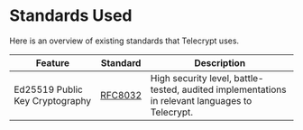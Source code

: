 # Standards Used

Here is an overview of existing standards that Telecrypt uses.

| Feature                         | Standard                                       | Description                                                                                     |
| ------------------------------- | ---------------------------------------------- | ----------------------------------------------------------------------------------------------- |
| Ed25519 Public Key Cryptography | [RFC8032](https://tools.ietf.org/html/rfc8032) | High security level, battle-tested, audited implementations in relevant languages to Telecrypt. |
